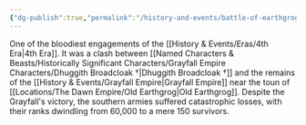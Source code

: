 ```yaml
---
{"dg-publish":true,"permalink":"/history-and-events/battle-of-earthgrog/","updated":"2025-05-27T13:17:58.415+01:00"}
---
```


One of the bloodiest engagements of the [[History & Events/Eras/4th Era\|4th Era]]. It was a clash between [[Named Characters & Beasts/Historically Significant  Characters/Grayfall Empire Characters/Dhuggith Broadcloak †\|Dhuggith Broadcloak †]] and the remains of the [[History & Events/Grayfall Empire\|Grayfall Empire]] near the toun of [[Locations/The Dawn Empire/Old Earthgrog\|Old Earthgrog]]. Despite the Grayfall's victory, the southern armies suffered catastrophic losses, with their ranks dwindling from 60,000 to a mere 150 survivors. 